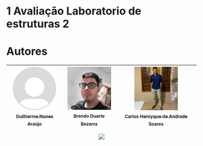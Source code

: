 # 1 Avaliação Laboratorio de estruturas 2
# Autores
| [<img src="https://github.com/Bz9r4/1avaliacaolab/blob/main/fotos/44884218_345707102882519_2446069589734326272_n.jpg" width=115><br><sub>Guilherme Nunes Araújo</sub>](https://github.com/Guiulhas) |  [<img src="https://github.com/Bz9r4/1avaliacaolab/blob/main/fotos/Captura%20de%20tela_4-3-2024_23339_web.whatsapp.com.jpeg" width=115><br><sub>Brendo Duarte Bezerra</sub>](https://github.com/Bz9r4) |  [<img src="https://github.com/Bz9r4/1avaliacaolab/blob/main/fotos/327539061_1649277995484713_7220329731058827949_n.jpg" width=115><br><sub>Carlos Henryque de Andrade Soares</sub>]() |
| :---: | :---: | :---: |
<p align="center"><img src="http://img.shields.io/static/v1?label=STATUS&message=EM%20CONCLUIDO&color=GREEN&style=for-the-badge"/></p>
